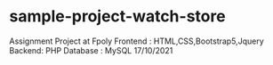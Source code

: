 # sample-project-watch-store
Assignment Project at Fpoly
Frontend : HTML,CSS,Bootstrap5,Jquery
Backend: PHP
Database : MySQL
17/10/2021
